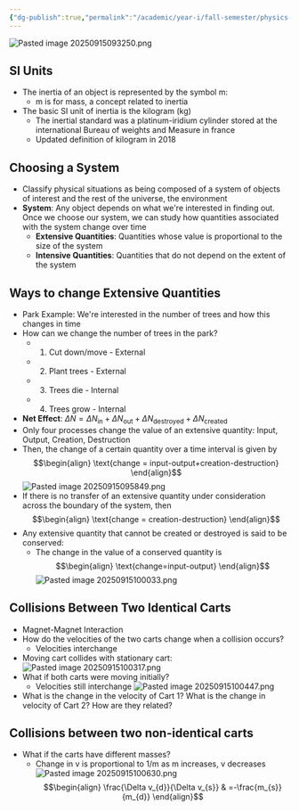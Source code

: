 ```yaml
---
{"dg-publish":true,"permalink":"/academic/year-i/fall-semester/physics-1-c03/unit-2-momentum/lectures/u2-l1-momentum/"}
---
```


![Pasted image 20250915093250.png](/img/user/Excalidraw/Pasted%20image%2020250915093250.png)

## SI Units
- The inertia of an object is represented by the symbol m:
	- m is for mass, a concept related to inertia
- The basic SI unit of inertia is the kilogram (kg)
	- The inertial standard was a platinum-iridium cylinder stored at the international Bureau of weights and Measure in france
	- Updated definition of kilogram in 2018
## Choosing a System
- Classify physical situations as being composed of a system of objects of interest and the rest of the universe, the environment
- **System**: Any object depends on what we're interested in finding out. Once we choose our system, we can study how quantities associated with the system change over time
	- **Extensive Quantities**: Quantities whose value is proportional to the size of the system
	- **Intensive Quantities**: Quantities that do not depend on the extent of the system
## Ways to change Extensive Quantities
- Park Example: We're interested in the number of trees and how this changes in time
- How can we change the number of trees in the park?
	- 1. Cut down/move - External
	- 2. Plant trees - External
	- 3. Trees die - Internal
	- 4. Trees grow - Internal
- **Net Effect**: $\Delta N=\Delta N_{\text{in}}+\Delta N_{\text{out}}+\Delta N_{\text{destroyed}}+\Delta N_{\text{created}}$
- Only four processes change the value of an extensive quantity: Input, Output, Creation, Destruction
- Then, the change of a certain quantity over a time interval is given by
$$\begin{align}
\text{change = input-output+creation-destruction}
\end{align}$$
![Pasted image 20250915095849.png](/img/user/Excalidraw/Pasted%20image%2020250915095849.png)
- If there is no transfer of an extensive quantity under consideration across the boundary of the system, then
$$\begin{align}
\text{change = creation-destruction}
\end{align}$$
- Any extensive quantity that cannot be created or destroyed is said to be conserved: 
	- The change in the value of a conserved quantity is
$$\begin{align}
\text{change=input-output}
\end{align}$$
![Pasted image 20250915100033.png](/img/user/Excalidraw/Pasted%20image%2020250915100033.png)
## Collisions Between Two Identical Carts
- Magnet-Magnet Interaction
- How do the velocities of the two carts change when a collision occurs?
	- Velocities interchange
- Moving cart collides with stationary cart: 
![Pasted image 20250915100317.png](/img/user/Excalidraw/Pasted%20image%2020250915100317.png)
- What if both carts were moving initially?
	- Velocities still interchange
![Pasted image 20250915100447.png](/img/user/Excalidraw/Pasted%20image%2020250915100447.png)
- What is the change in the velocity of Cart 1? What is the change in velocity of Cart 2? How are they related?
## Collisions between two non-identical carts
- What if the carts have different masses?
	- Change in v is proportional to 1/m as m increases, v decreases
![Pasted image 20250915100630.png](/img/user/Excalidraw/Pasted%20image%2020250915100630.png)
$$\begin{align}
\frac{\Delta v_{d}}{\Delta v_{s}} & =-\frac{m_{s}}{m_{d}}
\end{align}$$
